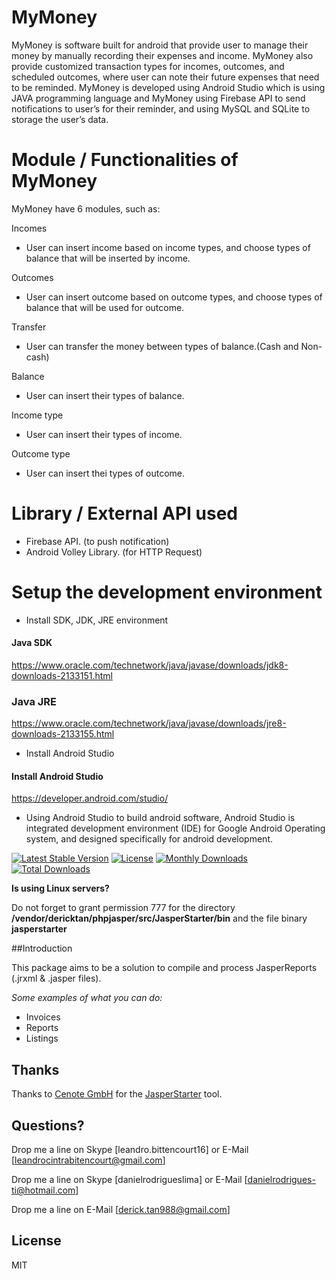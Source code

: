 # MyMoney
MyMoney is software built for android that provide user to manage their money by manually recording their expenses and income. MyMoney also provide customized transaction types for incomes, outcomes, and scheduled outcomes, where user can note their future expenses that need to be reminded. MyMoney is developed using Android Studio which is using JAVA programming language and MyMoney using Firebase API to send notifications to user’s for their reminder, and using MySQL and SQLite to storage the user’s data. 

# Module / Functionalities of MyMoney
MyMoney have 6 modules, such as:

Incomes      
 - User can insert income based on income types, and choose types of balance that will be inserted by income. 

Outcomes      
 - User can insert outcome based on outcome types, and choose types of balance that will be used for outcome. 

Transfer     
 - User can transfer the money between types of balance.(Cash and Non-cash)

Balance   	 
 - User can insert their types of balance.

Income type  
 - User can insert their types of income.

Outcome type 
 - User can insert thei types of outcome.

# Library / External API used
* Firebase API. (to push notification)
*	Android Volley Library. (for HTTP Request)

# Setup the development environment
- Install SDK, JDK, JRE  environment

#### Java SDK
https://www.oracle.com/technetwork/java/javase/downloads/jdk8-downloads-2133151.html

### Java JRE
https://www.oracle.com/technetwork/java/javase/downloads/jre8-downloads-2133155.html

- Install Android Studio
#### Install Android Studio
https://developer.android.com/studio/

- Using Android Studio to build android software, Android Studio is integrated development environment (IDE) for Google Android Operating system, and designed specifically for android development.

[![Latest Stable Version](https://poser.pugx.org/dericktan/phpjasper/v/stable)](https://packagist.org/packages/dericktan/phpjasper)
[![License](https://poser.pugx.org/dericktan/phpjasper/license)](https://packagist.org/packages/dericktan/phpjasper)
[![Monthly Downloads](https://poser.pugx.org/dericktan/phpjasper/d/monthly)](https://packagist.org/packages/dericktan/phpjasper)
[![Total Downloads](https://poser.pugx.org/dericktan/phpjasper/downloads)](https://packagist.org/packages/dericktan/phpjasper)

**Is using Linux servers?**

Do not forget to grant permission 777 for the directory **/vendor/dericktan/phpjasper/src/JasperStarter/bin** and the file binary **jasperstarter**

##Introduction

This package aims to be a solution to compile and process JasperReports (.jrxml & .jasper files).

*Some examples of what you can do:*

* Invoices
* Reports
* Listings


## Thanks

Thanks to [Cenote GmbH](http://www.cenote.de/) for the [JasperStarter](http://jasperstarter.sourceforge.net/) tool.

## Questions?

Drop me a line on Skype [leandro.bittencourt16] or E-Mail [leandrocintrabitencourt@gmail.com]

Drop me a line on Skype [danielrodrigueslima] or E-Mail [danielrodrigues-ti@hotmail.com]

Drop me a line on E-Mail [derick.tan988@gmail.com]

## License

MIT
